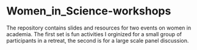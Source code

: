 # Women_in_Science-workshops
The repository contains slides and resources for two events on women in academia.
The first set is fun activities I orginized for a small group of participants in a retreat, the second is for a large scale panel discussion.
